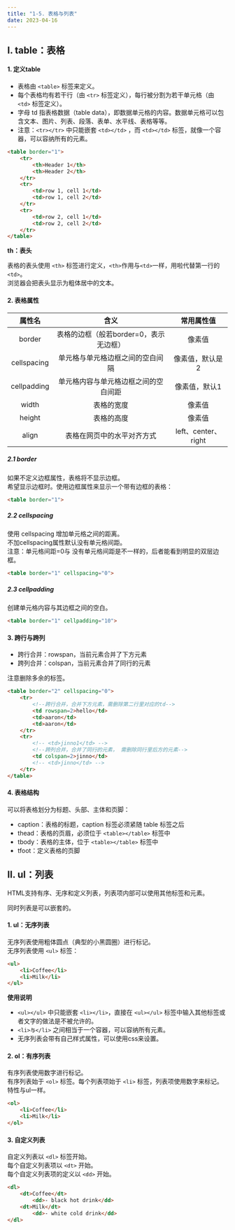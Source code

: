 ```yaml
---
title: "1-5. 表格与列表"
date: 2023-04-16
---
```


## Ⅰ. table：表格

#### 1. 定义table
- 表格由 `<table>` 标签来定义。
- 每个表格均有若干行（由 `<tr>` 标签定义），每行被分割为若干单元格（由 `<td>` 标签定义）。
- 字母 td 指表格数据（table data），即数据单元格的内容。数据单元格可以包含文本、图片、列表、段落、表单、水平线、表格等等。
- 注意：`<tr></tr>` 中只能嵌套 `<td></td>` ，而 `<td></td>` 标签，就像一个容器，可以容纳所有的元素。

```html
<table border="1">
    <tr>
        <th>Header 1</th>
        <th>Header 2</th>
    </tr>
    <tr>
        <td>row 1, cell 1</td>
        <td>row 1, cell 2</td>
    </tr>
    <tr>
        <td>row 2, cell 1</td>
        <td>row 2, cell 2</td>
    </tr>
</table>
```

**th：表头**  

表格的表头使用 `<th>` 标签进行定义，`<th>`作用与`<td>`一样，用啦代替第一行的`<td>`。  
浏览器会把表头显示为粗体居中的文本。

#### 2. 表格属性
|属性名|含义|常用属性值|
|:-:|:-:|:-:|
|border|表格的边框（般若border=0，表示无边框）|像素值|
|cellspacing|单元格与单元格边框之间的空白间隔|像素值，默认是2|
|cellpadding|单元格内容与单元格边框之间的空白间距|像素值，默认1|
|width|表格的宽度|像素值|
|height|表格的高度|像素值|
|align|表格在网页中的水平对齐方式|left、center、right|

##### 2.1 border
如果不定义边框属性，表格将不显示边框。  
希望显示边框时。使用边框属性来显示一个带有边框的表格：
```html
<table border="1">
```

##### 2.2 cellspacing
使用 cellspacing 增加单元格之间的距离。  
不加cellspacing属性默认没有单元格间距。  
注意：单元格间距=0与 没有单元格间距是不一样的，后者能看到明显的双层边框。
```html
<table border="1" cellspacing="0"> 
```

##### 2.3 cellpadding  
创建单元格内容与其边框之间的空白。  
```html
<table border="1" cellpadding="10">
```

#### 3. 跨行与跨列
- 跨行合并：rowspan，当前元素合并了下方元素
- 跨列合并：colspan，当前元素合并了同行的元素

注意删除多余的标签。
```html
<table border="2" cellspacing="0">
    <tr>
        <!--跨行合并，合并下方元素，需删除第二行里对应的td-->
        <td rowspan=2>hello</td> 
        <td>aaron</td>
        <td>aaron</td>
    </tr>
    <tr>
        <!-- <td>jinno1</td> -->
        <!--跨列合并，合并了同行的元素， 需删除同行里后方的元素-->
        <td colspan=2>jinno</td>
        <!-- <td>jinno</td> -->
    </tr>
</table>
```

#### 4. 表格结构
可以将表格划分为标题、头部、主体和页脚：
- caption：表格的标题，caption 标签必须紧随 table 标签之后
- thead：表格的页眉，必须位于 `<table></table>` 标签中
- tbody：表格的主体，位于 `<table></table>` 标签中
- tfoot：定义表格的页脚


## Ⅱ. ul：列表
HTML支持有序、无序和定义列表，列表项内部可以使用其他标签和元素。  

同时列表是可以嵌套的。

#### 1. ul：无序列表
无序列表使用粗体圆点（典型的小黑圆圈）进行标记。  
无序列表使用 `<ul>` 标签：
```html
<ul>
    <li>Coffee</li>
    <li>Milk</li>
</ul>
```
**使用说明**  
- `<ul></ul>` 中只能嵌套 `<li></li>`，直接在 `<ul></ul>` 标签中输入其他标签或者文字的做法是不被允许的。
- `<li>与</li>` 之间相当于一个容器，可以容纳所有元素。
- 无序列表会带有自己样式属性，可以使用css来设置。

#### 2. ol：有序列表
有序列表使用数字进行标记。     
有序列表始于 `<ol>` 标签。每个列表项始于 `<li>` 标签，列表项使用数字来标记。  
特性与ul一样。  
```html
<ol>
    <li>Coffee</li>
    <li>Milk</li>
</ol>
```

#### 3. 自定义列表
自定义列表以 `<dl>` 标签开始。  
每个自定义列表项以 `<dt>` 开始。  
每个自定义列表项的定义以 `<dd>` 开始。
```html
<dl>
    <dt>Coffee</dt>
        <dd>- black hot drink</dd>
    <dt>Milk</dt>
        <dd>- white cold drink</dd>
</dl>
```